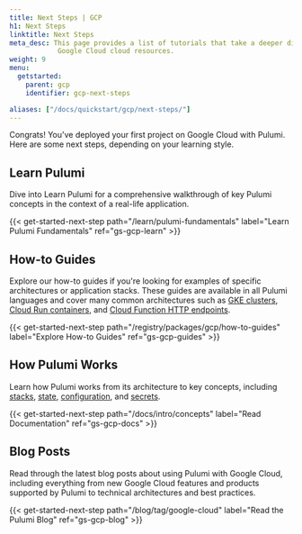 ```yaml
---
title: Next Steps | GCP
h1: Next Steps
linktitle: Next Steps
meta_desc: This page provides a list of tutorials that take a deeper dive into
            Google Cloud cloud resources.
weight: 9
menu:
  getstarted:
    parent: gcp
    identifier: gcp-next-steps

aliases: ["/docs/quickstart/gcp/next-steps/"]
---
```


Congrats! You've deployed your first project on Google Cloud with Pulumi. Here are some next steps, depending on your learning style.

## Learn Pulumi

Dive into Learn Pulumi for a comprehensive walkthrough of key Pulumi concepts in the context of a real-life application.

{{< get-started-next-step path="/learn/pulumi-fundamentals" label="Learn Pulumi Fundamentals" ref="gs-gcp-learn" >}}

## How-to Guides

Explore our how-to guides if you're looking for examples of specific architectures or application stacks. These guides are available in all Pulumi languages and cover many common architectures such as [GKE clusters](/registry/packages/gcp/how-to-guides/gcp-ts-gke-hello-world), [Cloud Run containers](/registry/packages/gcp/how-to-guides/gcp-ts-cloudrun), and [Cloud Function HTTP endpoints](/registry/packages/gcp/how-to-guides/gcp-ts-functions).

{{< get-started-next-step path="/registry/packages/gcp/how-to-guides" label="Explore How-to Guides" ref="gs-gcp-guides" >}}

## How Pulumi Works

Learn how Pulumi works from its architecture to key concepts, including [stacks](/docs/intro/concepts/stack), [state](/docs/intro/concepts/state), [configuration](/docs/intro/concepts/config), and [secrets](/docs/intro/concepts/secrets).

{{< get-started-next-step path="/docs/intro/concepts" label="Read Documentation" ref="gs-gcp-docs" >}}

## Blog Posts

Read through the latest blog posts about using Pulumi with Google Cloud, including everything from new Google Cloud features and products supported by Pulumi to technical architectures and best practices.

{{< get-started-next-step path="/blog/tag/google-cloud" label="Read the Pulumi Blog" ref="gs-gcp-blog" >}}
